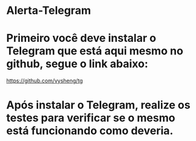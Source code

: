 # Alerta-Telegram

# Primeiro você deve instalar o Telegram que está aqui mesmo no github, segue o link abaixo:

https://github.com/vysheng/tg

# Após instalar o Telegram, realize os testes para verificar se o mesmo está funcionando como deveria.


